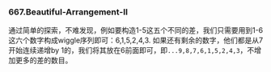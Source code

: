 ### 667.Beautiful-Arrangement-II

通过简单的探索，不难发现，例如要构造1-5这五个不同的差，我们只需要用到1-6这六个数字构成wiggle序列即可：6,1,5,2,4,3. 如果还有剩余的数字，他们都是从7开始连续递增by 1的，我们将其放在6前面即可，即```...9,8,7,6,1,5,2,4,3```，不增加更多的差的数目。
